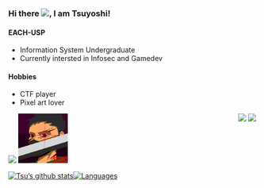### Hi there <img src="https://raw.githubusercontent.com/MartinHeinz/MartinHeinz/master/wave.gif" width="30px">, I am Tsuyoshi!

#### EACH-USP
- Information System Undergraduate
- Currently intersted in Infosec and Gamedev

#### Hobbies
- CTF player
- Pixel art lover 

<div>
	<img width="100px" src="https://raw.githubusercontent.com/HTsuyoshi/pixel-art/master/assets/arthur_camadasjuntas.gif">
	<img width="100px" src="https://raw.githubusercontent.com/HTsuyoshi/HTsuyoshi/master/assets/JOUI.gif">
	<a href="https://www.aseprite.org/" target="_blank"><img align="right" width="20px" src="https://raw.githubusercontent.com/aseprite/aseprite/main/data/icons/ase128.png" /></a>
	<a href="https://www.piskelapp.com/" target="_blank"><img align="right" width="20px" src="https://avatars.githubusercontent.com/u/28667131?s=200&v=4" /></a>
<br />

</div>



[![Tsu’s github stats](https://github-readme-stats.vercel.app/api?username=HTsuyoshi&theme=monokai&layout=compact&hide_title=true&hide_border=true&show_icons=true)](https://github.com/HTsuyoshi)[![Languages](https://github-readme-stats.vercel.app/api/top-langs/?username=HTsuyoshi&theme=monokai&layout=compact&hide_border=true&custom_title=Linguagens&langs_count=6)](https://github.com/HTsuyoshi)
